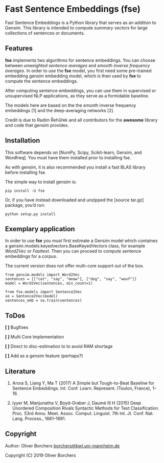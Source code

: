 Fast Sentence Embeddings (fse)
==================================

Fast Sentence Embeddings is a Python library that serves as an addition to Gensim. This library is intended to compute *summary vectors* for large collections of sentences or documents. 


Features
------------

**fse** implements two algorithms for sentence embeddings. You can choose
between *unweighted sentence averages* and *smooth inverse frequency averages*.
In order to use the **fse** model, you first need some pre-trained embedding
gensim embedding model, which is then used by **fse** to compute the sentence embeddings.

After computing sentence embeddings, you can use them in supervised or
unsupervised NLP applications, as they serve as a formidable baseline.

The models here are based on the the smooth inverse frequency embeddings [1]
and the deep-averaging networks [2].

Credit is due to Radim Řehůřek and all contributors for the **awesome** library
and code that gensim provides.


Installation
------------

This software depends on [NumPy, Scipy, Scikit-learn, Gensim, and Wordfreq]. 
You must have them installed prior to installing fse.

As with gensim, it is also recommended you install a fast BLAS library
before installing fse.

The simple way to install gensim is:

    pip install -U fse

Or, if you have instead downloaded and unzipped the [source tar.gz]
package, you’d run:

    python setup.py install

Exemplary application
-------------

In order to use **fse** you must first estimate a Gensim model which containes a
gensim.models.keyedvectors.BaseKeyedVectors class, for example 
*Word2Vec* or *Fasttext*. Then you can proceed to compute sentence embeddings
for a corpus.

The current version does not offer multi-core support out of the box.

	from gensim.models import Word2Vec
	sentences = [["cat", "say", "meow"], ["dog", "say", "woof"]]
	model = Word2Vec(sentences, min_count=1)

	from fse.models import Sentence2Vec
	se = Sentence2Vec(model)
	sentences_emb = se.train(sentences)

ToDos
-------------
**[ ]** Bugfixes

**[ ]** Multi Core Implementation

**[ ]** Direct to disc-estimation to to avoid RAM shortage

**[ ]** Add as a gensim feature (perhaps?)

Literature
-------------
1. Arora S, Liang Y, Ma T (2017) A Simple but Tough-to-Beat Baseline for Sentence
Embeddings. Int. Conf. Learn. Represent. (Toulon, France), 1–16.

2. Iyyer M, Manjunatha V, Boyd-Graber J, Daumé III H (2015) Deep Unordered 
Composition Rivals Syntactic Methods for Text Classification. Proc. 53rd Annu. 
Meet. Assoc. Comput. Linguist. 7th Int. Jt. Conf. Nat. Lang. Process., 1681–1691.

Copyright
-------------

Author: Oliver Borchers <borchers@bwl.uni-mannheim.de>

Copyright (C) 2019 Oliver Borchers
